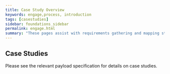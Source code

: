 ```yaml
---
title: Case Study Overview
keywords: engage,process, introduction
tags: [casestudies]
sidebar: foundations_sidebar
permalink: engage.html
summary: "These pages assist with requirements gathering and mapping stages of a FHIR ITK3 Messaging Solution development process."
---
```


## Case Studies  ##

Please see the relevant payload specification for details on case studies.


